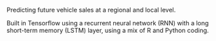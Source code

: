 Predicting future vehicle sales at a regional and local level. 

Built in Tensorflow using a recurrent neural network (RNN) with a long short-term memory (LSTM) layer, using a mix of R and Python coding.
